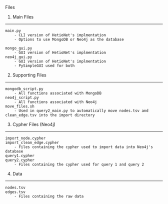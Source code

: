 Files

1. Main Files
--------------------
	main.py 
		- CLI version of HetioNet's implmentation
		- Options to use MongoDB or Neo4j as the database 

	mongo_gui.py
		- GUI version of HetioNet's implmentation
	neo4j_gui.py
		- GUI version of HetioNet's implmentation
		- PySimpleGUI used for both
	

2. Supporting Files
--------------------
	mongodb_script.py
		- All functions associated with MongoDB 
	neo4j_script.py
		- All functions associated with Neo4j 
	move_files.sh
		- Used in query2_main.py to automatically move nodes.tsv and clean_edge.tsv into the import directory

3. Cypher Files (Neo4j)
--------------------
	import_node.cypher 
	import_clean_edge.cypher
		- Files containing the cypher used to import data into Neo4j's database
	query1.cypher
	query2.cypher
		- Files containing the cypher used for query 1 and query 2

4. Data
--------------------
	nodes.tsv
	edges.tsv
		- Files containing the raw data
